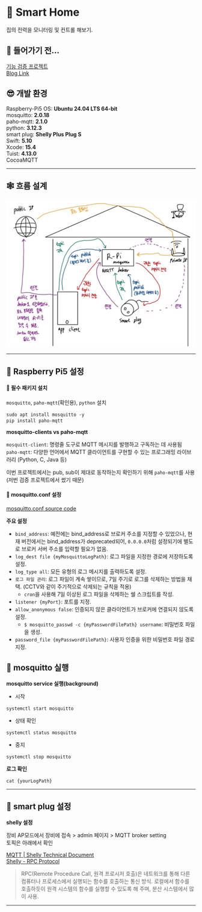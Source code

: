 # 🏡 Smart Home

집의 전력을 모니터링 및 컨트롤 해보기.  

## 🤪 들어가기 전...  

[기능 검증 프로젝트](https://github.com/kdjun97/swift-mqtt-test)  
[Blog Link](https://kdjun97.github.io/iot/smart-home-project/)  

## 😎 개발 환경  

Raspberry-Pi5 OS: **Ubuntu 24.04 LTS 64-bit**  
mosquitto: **2.0.18**  
paho-mqtt: **2.1.0**  
python: **3.12.3**  
smart plug: **Shelly Plus Plug S**  
Swift: **5.10**  
Xcode: **15.4**  
Tuist: **4.13.0**  
CocoaMQTT  

---  

## 🕸️ 흐름 설계  

![MQTT Flow](/Assets/mqtt_flow.jpeg)  

---  

## 🥧 Raspberry Pi5 설정  

#### 🔧 필수 패키지 설치  

`mosquitto`, `paho-mqtt`(확인용), `python` 설치  

```  
sudo apt install mosquitto -y  
pip install paho-mqtt  
```  

**mosquitto-clients vs paho-mqtt**  

`mosquitt-client`: 명령줄 도구로 MQTT 메시지를 발행하고 구독하는 데 사용됨  
`paho-mqtt`: 다양한 언어에서 MQTT 클라이언트를 구현할 수 있는 프로그래밍 라이브러리 (Python, C, Java 등)  

이번 프로젝트에서는 pub, sub이 제대로 동작하는지 확인하기 위해 `paho-mqtt`를 사용 (저번 검증 프로젝트에서 썼기 때문)  

#### 🦟 mosquitto.conf 설정  

[mosquitto.conf source code](https://github.com/kdjun97/smart-home/blob/development/Mosquitto/mosquitto.conf)  

**주요 설정**  

- `bind_address`: 예전에는 bind_address로 브로커 주소를 지정할 수 있었으나, 현재 버전에서는 bind_address가 deprecated되어, `0.0.0.0`처럼 설정되기에 별도로 브로커 서버 주소를 입력할 필요가 없음.  
- `log_dest file {myMosquittoLogPath}`: 로그 파일을 지정한 경로에 저장하도록 설정.
- `log_type all`: 모든 유형의 로그 메시지를 출력하도록 설정.
- `로그 파일 관리`: 로그 파일이 계속 쌓이므로, 7일 주기로 로그를 삭제하는 방법을 채택. (CCTV와 같이 주기적으로 삭제되는 규칙을 적용)  
    - `cron`을 사용해 7일 이상된 로그 파일을 삭제하는 쉘 스크립트를 작성.
- `listener {myPort}`: 포트를 지정.  
- `allow_anonymous false`: 인증되지 않은 클라이언트가 브로커에 연결되지 않도록 설정.  
    - `$ mosquitto_passwd -c {myPasswordFilePath} username`: 비밀번호 파일을 생성.  
- `password_file {myPasswordFilePath}`: 사용자 인증을 위한 비밀번호 파일 경로 지정.  

## 🦟 mosquitto 실행  

**mosquitto service 실행(background)**  
- 시작  
```  
systemctl start mosquitto
```  
- 상태 확인  
```  
systemctl status mosquitto
```  
- 중지 
```  
systemctl stop mosquitto
```  

**로그  확인**  
```  
cat {yourLogPath}
```  

---  

## 🔌 smart plug 설정  

**shelly 설정**  

장비 AP모드에서 장비에 접속 > admin 페이지 > MQTT broker setting  
토픽은 아래에서 확인  

[MQTT | Shelly Technical Document](https://shelly-api-docs.shelly.cloud/gen2/ComponentsAndServices/Mqtt/)  
[Shelly - RPC Protocol](https://shelly-api-docs.shelly.cloud/gen2/General/RPCProtocol)  

> RPC(Remote Procedure Call, 원격 프로시저 호출)은 네트워크를 통해 다른 컴퓨터나 프로세스에서 실행되는 함수를 호출하는 통신 방식. 로컬에서 함수를 호출하듯이 원격 시스템의 함수를 실행할 수 있도록 해 주며, 분산 시스템에서 많이 사용.  

---   